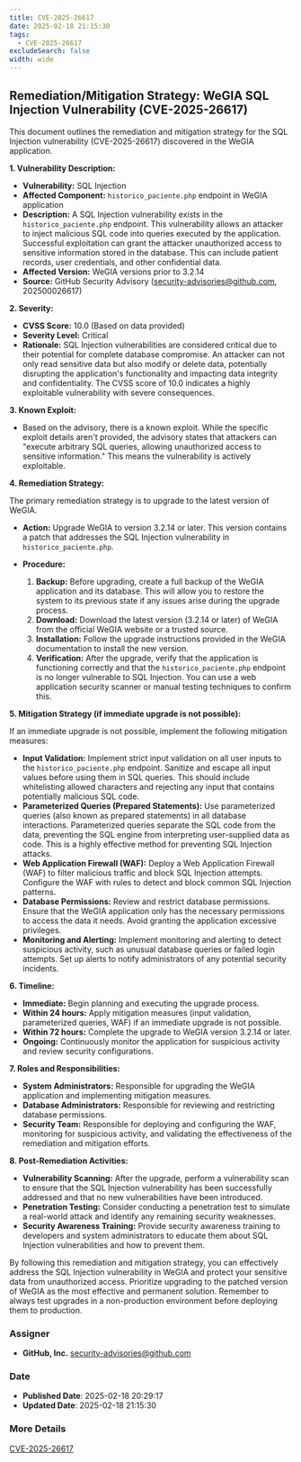 ```yaml
---
title: CVE-2025-26617
date: 2025-02-18 21:15:30
tags:
  - CVE-2025-26617
excludeSearch: false
width: wide
---
```


## Remediation/Mitigation Strategy: WeGIA SQL Injection Vulnerability (CVE-2025-26617)

This document outlines the remediation and mitigation strategy for the SQL Injection vulnerability (CVE-2025-26617) discovered in the WeGIA application.

**1. Vulnerability Description:**

*   **Vulnerability:** SQL Injection
*   **Affected Component:** `historico_paciente.php` endpoint in WeGIA application
*   **Description:** A SQL Injection vulnerability exists in the `historico_paciente.php` endpoint. This vulnerability allows an attacker to inject malicious SQL code into queries executed by the application. Successful exploitation can grant the attacker unauthorized access to sensitive information stored in the database. This can include patient records, user credentials, and other confidential data.
*   **Affected Version:** WeGIA versions prior to 3.2.14
*   **Source:** GitHub Security Advisory (security-advisories@github.com, 202500026617)

**2. Severity:**

*   **CVSS Score:** 10.0 (Based on data provided)
*   **Severity Level:** Critical
*   **Rationale:**  SQL Injection vulnerabilities are considered critical due to their potential for complete database compromise.  An attacker can not only read sensitive data but also modify or delete data, potentially disrupting the application's functionality and impacting data integrity and confidentiality. The CVSS score of 10.0 indicates a highly exploitable vulnerability with severe consequences.

**3. Known Exploit:**

*   Based on the advisory, there is a known exploit. While the specific exploit details aren't provided, the advisory states that attackers can "execute arbitrary SQL queries, allowing unauthorized access to sensitive information." This means the vulnerability is actively exploitable.

**4. Remediation Strategy:**

The primary remediation strategy is to upgrade to the latest version of WeGIA.

*   **Action:**  Upgrade WeGIA to version 3.2.14 or later. This version contains a patch that addresses the SQL Injection vulnerability in `historico_paciente.php`.

*   **Procedure:**
    1.  **Backup:**  Before upgrading, create a full backup of the WeGIA application and its database. This will allow you to restore the system to its previous state if any issues arise during the upgrade process.
    2.  **Download:** Download the latest version (3.2.14 or later) of WeGIA from the official WeGIA website or a trusted source.
    3.  **Installation:** Follow the upgrade instructions provided in the WeGIA documentation to install the new version.
    4.  **Verification:** After the upgrade, verify that the application is functioning correctly and that the `historico_paciente.php` endpoint is no longer vulnerable to SQL Injection. You can use a web application security scanner or manual testing techniques to confirm this.

**5. Mitigation Strategy (if immediate upgrade is not possible):**

If an immediate upgrade is not possible, implement the following mitigation measures:

*   **Input Validation:** Implement strict input validation on all user inputs to the `historico_paciente.php` endpoint. Sanitize and escape all input values before using them in SQL queries.  This should include whitelisting allowed characters and rejecting any input that contains potentially malicious SQL code.
*   **Parameterized Queries (Prepared Statements):** Use parameterized queries (also known as prepared statements) in all database interactions. Parameterized queries separate the SQL code from the data, preventing the SQL engine from interpreting user-supplied data as code. This is a highly effective method for preventing SQL Injection attacks.
*   **Web Application Firewall (WAF):** Deploy a Web Application Firewall (WAF) to filter malicious traffic and block SQL Injection attempts. Configure the WAF with rules to detect and block common SQL Injection patterns.
*   **Database Permissions:**  Review and restrict database permissions. Ensure that the WeGIA application only has the necessary permissions to access the data it needs. Avoid granting the application excessive privileges.
*   **Monitoring and Alerting:** Implement monitoring and alerting to detect suspicious activity, such as unusual database queries or failed login attempts.  Set up alerts to notify administrators of any potential security incidents.

**6. Timeline:**

*   **Immediate:**  Begin planning and executing the upgrade process.
*   **Within 24 hours:** Apply mitigation measures (input validation, parameterized queries, WAF) if an immediate upgrade is not possible.
*   **Within 72 hours:** Complete the upgrade to WeGIA version 3.2.14 or later.
*   **Ongoing:** Continuously monitor the application for suspicious activity and review security configurations.

**7. Roles and Responsibilities:**

*   **System Administrators:** Responsible for upgrading the WeGIA application and implementing mitigation measures.
*   **Database Administrators:** Responsible for reviewing and restricting database permissions.
*   **Security Team:** Responsible for deploying and configuring the WAF, monitoring for suspicious activity, and validating the effectiveness of the remediation and mitigation efforts.

**8. Post-Remediation Activities:**

*   **Vulnerability Scanning:**  After the upgrade, perform a vulnerability scan to ensure that the SQL Injection vulnerability has been successfully addressed and that no new vulnerabilities have been introduced.
*   **Penetration Testing:**  Consider conducting a penetration test to simulate a real-world attack and identify any remaining security weaknesses.
*   **Security Awareness Training:**  Provide security awareness training to developers and system administrators to educate them about SQL Injection vulnerabilities and how to prevent them.

By following this remediation and mitigation strategy, you can effectively address the SQL Injection vulnerability in WeGIA and protect your sensitive data from unauthorized access.  Prioritize upgrading to the patched version of WeGIA as the most effective and permanent solution. Remember to always test upgrades in a non-production environment before deploying them to production.

### Assigner
- **GitHub, Inc.** <security-advisories@github.com>

### Date
- **Published Date**: 2025-02-18 20:29:17
- **Updated Date**: 2025-02-18 21:15:30



### More Details
[CVE-2025-26617](https://www.cvedetails.com/cve/CVE-2025-26617)